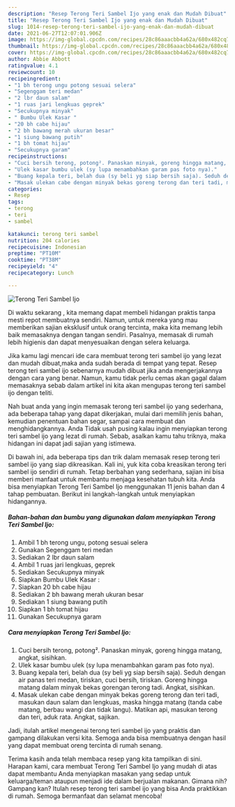 ```yaml
---
description: "Resep Terong Teri Sambel Ijo yang enak dan Mudah Dibuat"
title: "Resep Terong Teri Sambel Ijo yang enak dan Mudah Dibuat"
slug: 1014-resep-terong-teri-sambel-ijo-yang-enak-dan-mudah-dibuat
date: 2021-06-27T12:07:01.906Z
image: https://img-global.cpcdn.com/recipes/28c86aaacbb4a62a/680x482cq70/terong-teri-sambel-ijo-foto-resep-utama.jpg
thumbnail: https://img-global.cpcdn.com/recipes/28c86aaacbb4a62a/680x482cq70/terong-teri-sambel-ijo-foto-resep-utama.jpg
cover: https://img-global.cpcdn.com/recipes/28c86aaacbb4a62a/680x482cq70/terong-teri-sambel-ijo-foto-resep-utama.jpg
author: Abbie Abbott
ratingvalue: 4.1
reviewcount: 10
recipeingredient:
- "1 bh terong ungu potong sesuai selera"
- "Segenggam teri medan"
- "2 lbr daun salam"
- "1 ruas jari lengkuas geprek"
- "Secukupnya minyak"
- " Bumbu Ulek Kasar "
- "20 bh cabe hijau"
- "2 bh bawang merah ukuran besar"
- "1 siung bawang putih"
- "1 bh tomat hijau"
- "Secukupnya garam"
recipeinstructions:
- "Cuci bersih terong, potong². Panaskan minyak, goreng hingga matang, angkat, sisihkan."
- "Ulek kasar bumbu ulek (sy lupa menambahkan garam pas foto nya)."
- "Buang kepala teri, belah dua (sy beli yg siap bersih saja). Seduh dengan air panas teri medan, tiriskan, cuci bersih, tiriskan. Goreng hingga matang dalam minyak bekas gorengan terong tadi. Angkat, sisihkan."
- "Masak ulekan cabe dengan minyak bekas goreng terong dan teri tadi, masukan daun salam dan lengkuas, maska hingga matang (tanda cabe matang, berbau wangi dan tidak langu). Matikan api, masukan terong dan teri, aduk rata. Angkat, sajikan."
categories:
- Resep
tags:
- terong
- teri
- sambel

katakunci: terong teri sambel 
nutrition: 204 calories
recipecuisine: Indonesian
preptime: "PT10M"
cooktime: "PT38M"
recipeyield: "4"
recipecategory: Lunch

---
```



![Terong Teri Sambel Ijo](https://img-global.cpcdn.com/recipes/28c86aaacbb4a62a/680x482cq70/terong-teri-sambel-ijo-foto-resep-utama.jpg)

Di waktu  sekarang , kita memang dapat membeli hidangan praktis tanpa mesti repot membuatnya sendiri. Namun, untuk mereka yang mau memberikan sajian eksklusif untuk orang tercinta, maka kita memang lebih baik memasaknya dengan tangan sendiri. Pasalnya, memasak di rumah lebih higienis dan dapat menyesuaikan dengan selera keluarga.

Jika kamu lagi mencari ide cara membuat terong teri sambel ijo yang lezat dan mudah dibuat,maka anda sudah berada di tempat yang tepat. Resep terong teri sambel ijo  sebenarnya mudah dibuat jika anda mengerjakannya dengan cara yang benar. Namun, kamu tidak perlu cemas akan gagal dalam memasaknya 
sebab dalam artikel ini kita akan mengupas terong teri sambel ijo dengan teliti.  



Nah buat anda yang ingin memasak terong teri sambel ijo yang sederhana, ada beberapa tahap yang dapat dikerjakan, mulai dari memilih jenis bahan, kemudian penentuan bahan segar, sampai cara membuat dan menghidangkannya. Anda Tidak usah pusing kalau ingin menyiapkan terong teri sambel ijo yang lezat di rumah. Sebab, asalkan kamu  tahu triknya, maka hidangan ini dapat jadi sajian yang istimewa.

Di bawah ini, ada beberapa tips dan trik dalam memasak resep terong teri sambel ijo yang siap dikreasikan. Kali ini, yuk kita coba kreasikan terong teri sambel ijo sendiri di rumah. Tetap berbahan yang sederhana, sajian ini bisa memberi manfaat untuk membantu menjaga kesehatan tubuh kita. Anda bisa menyiapkan Terong Teri Sambel Ijo menggunakan 11 jenis bahan dan 4 tahap pembuatan. Berikut ini langkah-langkah untuk menyiapkan hidangannya.

<!--inarticleads1-->

##### Bahan-bahan dan bumbu yang digunakan dalam menyiapkan Terong Teri Sambel Ijo:

1. Ambil 1 bh terong ungu, potong sesuai selera
1. Gunakan Segenggam teri medan
1. Sediakan 2 lbr daun salam
1. Ambil 1 ruas jari lengkuas, geprek
1. Sediakan Secukupnya minyak
1. Siapkan  Bumbu Ulek Kasar :
1. Siapkan 20 bh cabe hijau
1. Sediakan 2 bh bawang merah ukuran besar
1. Sediakan 1 siung bawang putih
1. Siapkan 1 bh tomat hijau
1. Gunakan Secukupnya garam




<!--inarticleads2-->

##### Cara menyiapkan Terong Teri Sambel Ijo:

1. Cuci bersih terong, potong². Panaskan minyak, goreng hingga matang, angkat, sisihkan.
1. Ulek kasar bumbu ulek (sy lupa menambahkan garam pas foto nya).
1. Buang kepala teri, belah dua (sy beli yg siap bersih saja). Seduh dengan air panas teri medan, tiriskan, cuci bersih, tiriskan. Goreng hingga matang dalam minyak bekas gorengan terong tadi. Angkat, sisihkan.
1. Masak ulekan cabe dengan minyak bekas goreng terong dan teri tadi, masukan daun salam dan lengkuas, maska hingga matang (tanda cabe matang, berbau wangi dan tidak langu). Matikan api, masukan terong dan teri, aduk rata. Angkat, sajikan.




Jadi, itulah artikel mengenai  terong teri sambel ijo  yang praktis dan gampang dilakukan versi kita. Semoga anda bisa membuatnya dengan hasil yang dapat membuat oreng tercinta di rumah senang. 

Terima kasih anda telah membaca resep yang kita tampilkan di sini. Harapan kami, cara membuat  Terong Teri Sambel Ijo yang mudah di atas dapat membantu Anda menyiapkan masakan yang sedap untuk keluarga/teman ataupun menjadi ide dalam berjualan makanan. Gimana nih? Gampang kan? Itulah resep terong teri sambel ijo yang bisa Anda praktikkan di rumah. Semoga bermanfaat dan selamat mencoba!

